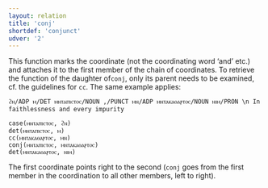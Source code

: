 ```yaml
---
layout: relation
title: 'conj'
shortdef: 'conjunct'
udver: '2'
---
```


This function marks the coordinate (not the coordinating word ‘and’ etc.) and attaches it to the first member of the chain of coordinates. To retrieve the function of the daughter of`conj`, only its parent needs to be examined, cf. the guidelines for `cc`. The same example applies:

~~~ sdparse
ϩⲛ/ADP ⲙ/DET ⲙⲛⲧⲁⲡⲓⲥⲧⲟⲥ/NOUN ,/PUNCT ⲙⲛ/ADP ⲙⲛⲧⲁⲕⲁⲑⲁⲣⲧⲟⲥ/NOUN ⲛⲓⲙ/PRON \n In faithlessness and every impurity

case(ⲙⲛⲧⲁⲡⲓⲥⲧⲟⲥ, ϩⲛ)
det(ⲙⲛⲧⲁⲡⲓⲥⲧⲟⲥ, ⲙ)
cc(ⲙⲛⲧⲁⲕⲁⲑⲁⲣⲧⲟⲥ, ⲙⲛ)
conj(ⲙⲛⲧⲁⲡⲓⲥⲧⲟⲥ, ⲙⲛⲧⲁⲕⲁⲑⲁⲣⲧⲟⲥ)
det(ⲙⲛⲧⲁⲕⲁⲑⲁⲣⲧⲟⲥ, ⲛⲓⲙ)
~~~

The first coordinate points right to the second (`conj` goes from the first member in the coordination to all other members, left to right). 
<!-- Interlanguage links updated So kvě 14 19:03:18 CEST 2022 -->
